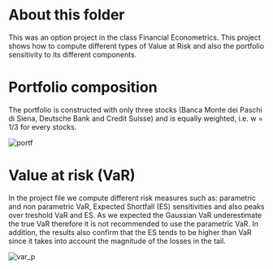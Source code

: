 # About this folder
This was an option project in the class Financial Econometrics. This project shows how to compute different types of Value at Risk and also the portfolio sensitivity to its different components.

# Portfolio composition
The portfolio is constructed with only three stocks (Banca Monte dei Paschi di Siena, Deutsche Bank and Credit Suisse) and is equally weighted, i.e. w = 1/3 for every stocks.

![portf](https://user-images.githubusercontent.com/36447056/36306875-ea573cca-1319-11e8-805f-562a54143607.jpg)

# Value at risk (VaR)
In the project file we compute different risk measures such as: parametric and non parametric VaR, Expected Shortfall (ES) sensitivities and also peaks over treshold VaR and ES.
As we expected the Gaussian VaR underestimate the true VaR therefore it is not recommended to use the parametric VaR.
In addition, the results also confirm that the ES tends to be higher than VaR since it takes into account the magnitude of the losses in the tail.

![var_p](https://user-images.githubusercontent.com/36447056/36306871-e83c2d1a-1319-11e8-9219-aba818e2c171.jpg)
